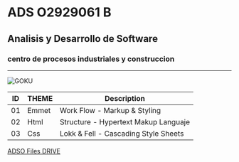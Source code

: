 # ADS O2929061 B
## Analisis y Desarrollo de Software
### centro de procesos industriales y construccion
---
![GOKU](https://tinyurl.com/5n78mrz4)

| ID |THEME |Description                            |
|--- |---   |---                                    |
|01 |Emmet  | Work Flow - Markup & Styling          |
|02 |Html   |Structure - Hypertext Makup Languaje   |
|03 |Css    |Lokk & Fell - Cascading Style Sheets   |
[ADSO Files DRIVE](https://tinyurl.com/5n78mrz4)